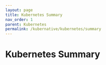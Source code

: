 ```yaml
---
layout: page
title: Kubernetes Summary
nav_order: 1
parent: Kubernetes
permalink: /kubernative/kubernetes/summary
---
```


# Kubernetes Summary